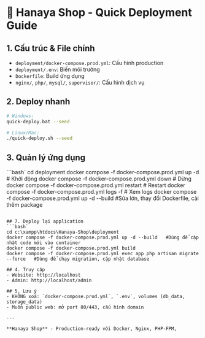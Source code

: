 # 🐳 Hanaya Shop - Quick Deployment Guide

## 1. Cấu trúc & File chính
- `deployment/docker-compose.prod.yml`: Cấu hình production
- `deployment/.env`: Biến môi trường
- `Dockerfile`: Build ứng dụng
- `nginx/`, `php/`, `mysql/`, `supervisor/`: Cấu hình dịch vụ

## 2. Deploy nhanh
```bash
# Windows:
quick-deploy.bat --seed

# Linux/Mac:
./quick-deploy.sh --seed
```

## 3. Quản lý ứng dụng
```bash`
cd deployment
docker compose -f docker-compose.prod.yml up -d      # Khởi động
docker compose -f docker-compose.prod.yml down        # Dừng
docker compose -f docker-compose.prod.yml restart     # Restart
docker compose -f docker-compose.prod.yml logs -f     # Xem logs
docker compose -f docker-compose.prod.yml up -d --build  #Sửa lớn, thay đổi Dockerfile, cài thêm package
```

## 7. Deploy lại application
```bash`
cd c:\xampp\htdocs\Hanaya-Shop\deployment
docker compose -f docker-compose.prod.yml up -d --build   #Dùng để cập nhật code mới vào container
docker compose -f docker-compose.prod.yml build
docker compose -f docker-compose.prod.yml exec app php artisan migrate --force   #Dùng để chạy migration, cập nhật database

## 4. Truy cập
- Website: http://localhost
- Admin: http://localhost/admin

## 5. Lưu ý
- KHÔNG xoá: `docker-compose.prod.yml`, `.env`, volumes (db_data, storage_data)
- Muốn public web: mở port 80/443, cấu hình domain

---

**Hanaya Shop** - Production-ready với Docker, Nginx, PHP-FPM,